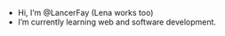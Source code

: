 - Hi, I’m @LancerFay (Lena works too)
- I’m currently learning web and software development. 

<!---
LancerFay/LancerFay is a ✨ special ✨ repository because its `README.md` (this file) appears on your GitHub profile.
You can click the Preview link to take a look at your changes.
--->
